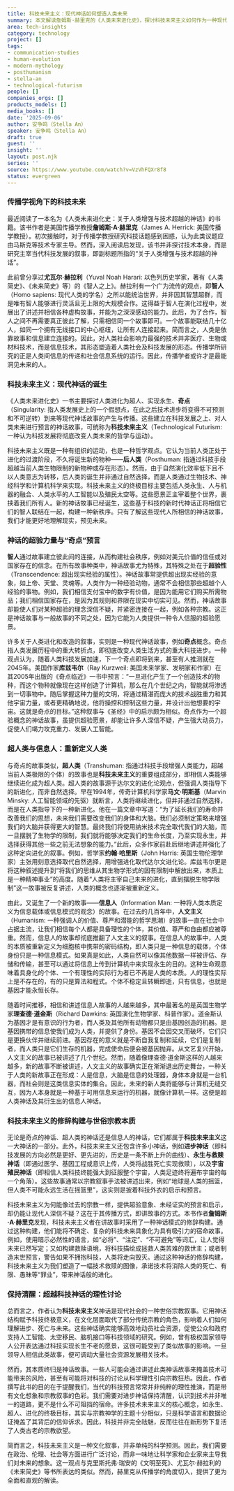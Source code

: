 ```yaml
---
title: 科技未来主义：现代神话如何塑造人类未来
summary: 本文解读詹姆斯·赫里克的《人类未来进化史》，探讨科技未来主义如何作为一种现代神话，通过叙事和传播，影响我们对进步、死亡与未来的理解，并警示其潜在风险。
area: tech-insights
category: technology
project: []
tags:
- communication-studies
- human-evolution
- modern-mythology
- posthumanism
- stella-an
- technological-futurism
people: []
companies_orgs: []
products_models: []
media_books: []
date: '2025-09-06'
author: 安争鸣（Stella An）
speaker: 安争鸣（Stella An）
draft: true
guest: ''
insight: ''
layout: post.njk
series: ''
source: https://www.youtube.com/watch?v=VzVhFQXr8f8
status: evergreen
---
```

### 传播学视角下的科技未来

最近阅读了一本名为《人类未来进化史：关于人类增强与技术超越的神话》的书籍。该书作者是美国传播学教授**詹姆斯·A·赫里克**（James A. Herrick: 美国传播学教授）。初次接触时，对于传播学教授研究科技话题感到困惑，认为此类议题应由马斯克等技术专家主导。然而，深入阅读后发现，该书并非探讨技术本身，而是研究主宰当代科技发展的叙事，即副标题所指的“关于人类增强与技术超越的神话”。

此前曾分享过**尤瓦尔·赫拉利**（Yuval Noah Harari: 以色列历史学家，著有《人类简史》、《未来简史》等）的《智人之上》。赫拉利有一个广为流传的观点，即**智人**（Homo sapiens: 现代人类的学名）之所以能统治世界，并非因其智慧超群，而是唯有智人能够进行灵活且无上限的大规模合作。这得益于智人在演化过程中，发展出了讲述并相信各种虚构故事，并能为之深深感动的能力。此后，为了合作，智人之间不再需要真正彼此了解，只需相信同一个故事即可。一个故事能联结几十亿人，如同一个拥有无线接口的中心枢纽，让所有人连接起来。简而言之，人类是依靠故事和信息建立连接的。因此，对人类社会影响力最强的技术并非医疗、生物或材料技术，而是信息技术，其形态塑造着人类社会及科技发展的形态。传播学所研究的正是人类间信息的传递和社会信息系统的运行。因此，传播学者或许才是最能洞见未来的人。

### 科技未来主义：现代神话的诞生

《人类未来进化史》一书主要探讨人类进化为超人、实现永生、**奇点**（Singularity: 指人类发展史上的一个假想点，在此之后技术进步将变得不可预测和不可逆转）到来等现代神话故事的产生与传播。这些建立在科技发展之上、对人类未来进行预言的神话故事，可统称为**科技未来主义**（Technological Futurism: 一种认为科技发展将彻底改变人类未来的哲学与运动）。

科技未来主义既是一种有组织的运动，也是一种哲学观点。它认为当前人类正处于进化的过渡阶段，不久将诞生新的物种——**后人类**（Posthuman: 指通过科技手段超越当前人类生物限制的新物种或存在形态）。然而，由于自然演化效率低下且不以人类意志为转移，后人类的诞生并非通过自然选择，而是人类通过生物技术、神经科学和计算机科学来实现。科技未来主义的终极目标主要包括人类永生、人与机器的融合、人类水平的人工智能以及殖民太空等。这些愿景正主宰着整个世界，裹挟着我们所有人。新的神话故事已经诞生，这些基于科技的新时代神话正将相信它们的智人联结在一起，构建一种新秩序。只有了解这些现代人所相信的神话故事，我们才能更好地理解现实，预见未来。

### 神话的超验力量与“奇点”预言

**智人**通过故事建立彼此间的连接，从而构建社会秩序，例如对美元价值的信任或对国家存在的信念。在所有故事种类中，神话故事尤为特殊，其特殊之处在于**超验性**（Transcendence: 超出现实经验的属性）。神话故事常提供超出现实经验的意象，如上帝、天堂、灵魂等。人类作为一种经验动物，通常不会相信那些超越个人经验的事物。例如，我们相信支付宝中的数字有价值，是因为能用它们购买所需物品；我们相信国家存在，是因为其规则和界限在现实中切实可见。然而，神话故事却能使人们对某种超验的理念深信不疑，并紧密连接在一起，例如各种宗教。这正是神话故事与一般故事的不同之处，因为它能为人类提供一种令人信服的超验愿景。

许多关于人类进化和改造的叙事，实则是一种现代神话故事，例如**奇点**概念。奇点指人类发展历程中的重大转折点，即彻底改变人类生活方式的重大科技进步。一种观点认为，随着人类科技发展加速，下一个奇点即将到来，甚至有人推测就在2045年。美国作家**库兹韦尔**（Ray Kurzweil: 美国未来学家、发明家和作家）在其2005年出版的《奇点临近》一书中预言：“一旦进化产生了一个创造技术的物种，而这个物种就像现在这样创造了计算机，那么在几个世纪之内，智能就将渗透到一切事物中。随后掌握这种力量的文明，将通过精湛而庞大的技术战胜重力和其他宇宙力量，或者更精确地说，他将操控和控制这些力量，并设计出他想要的宇宙。这就是奇点的目标。”这种叙事与《圣经》中的启示颇为相似。奇点作为一个超验概念的神话故事，虽提供超验愿景，却能让许多人深信不疑，产生强大动员力，促使人们竭力攻克重力、发展人工智能。

### 超人类与信息人：重新定义人类

与奇点的故事类似，**超人类**（Transhuman: 指通过科技手段增强人类能力，超越当前人类极限的个体）的故事也是**科技未来主义**的重要组成部分，即相信人类能够继续进化成为超人类。超人类的故事源于达尔文的进化论观点，但强调人类指导下的新进化，而非自然选择。早在1994年，传奇计算机科学家**马文·明斯基**（Marvin Minsky: 人工智能领域的先驱）就断言，人类将继续进化，但并非通过自然选择，而是在人类指导下的一种新进化。他在一篇文章中写道：“为了延长我们的寿命并改善我们的思想，未来我们需要改变我们的身体和大脑。我们必须制定策略来增强我们的大脑并获得更大的智慧。最终我们将使用纳米技术完全取代我们的大脑，而一旦摆脱了生物学的限制，我们就将能够决定我们的生命长度，乃至实现永生，并选择获得其他一些之前无法想象的能力。”此后，众多作家前赴后继地讲述并强化了这种定向进化的叙事。例如，哲学家**约翰·哈里斯**（John Harris: 英国生物伦理学家）主张用刻意选择取代自然选择，用增强进化取代达尔文进化论。库兹韦尔更是将这种叙述提升到“将我们的思维从其生物学形式的固有限制中解放出来，本质上是一种精神事业”的高度。随着“人类将主宰自己未来的进化，直到摆脱生物学限制”这一故事被反复讲述，人类的概念也逐渐被重新定义。

由此，又诞生了一个新的故事——**信息人**（Information Man: 一种将人类本质定义为信息载体或信息模式的观念）的故事。在过去的几百年中，**人文主义**（Humanism: 一种强调人的价值、尊严和潜能的哲学思潮）的故事一直在社会中占据主流，让我们相信每个人都是具备理性的个体，其价值、尊严和自由都应被尊重。然而，信息人的故事却彻底推翻了人文主义的叙事。在信息人的故事中，人类的本质被重新定义为细胞核中携带的密码结构，即人类只是一种信息的载体，个体身份只是一种信息模式。如果真是如此，人类自然可以像其他数据一样被评估、存储和传输，甚至可以通过将信息上传到计算机中来实现永生的目的。这种生命观意味着具身化的个体、一个有理性的实际行为者已不再是人类的本质。人的理性实际上是不存在的，有的只是算法和程式。个体不稳定且转瞬即逝，只有信息，也就是基因才能永恒长存。

随着时间推移，相信和讲述信息人故事的人越来越多，其中最著名的是英国生物学家**理查德·道金斯**（Richard Dawkins: 英国演化生物学家、科普作家）。道金斯认为基因才是有意识的行为者，而人类及其他所有动物都只是由基因创造的机器。是基因携带的信息使我们成为人类，并提供了身份。基因不会因交叉而破坏，它们只是更换伙伴并继续前进。基因存在的意义就是不断自我复制和延续，它们是复制者，而人类只是它们生存的机器，完成使命后便会被基因抛弃。从文艺复兴开始，人文主义的故事已被讲述了几个世纪。然而，随着像理查德·道金斯这样的人越来越多，新的故事不断被讲述，人文主义的故事确实正在渐渐退出历史舞台，一种关于人类的新故事正在形成：人是信息，大脑是信息的处理器，身体本身就是一台机器，而社会则是这类信息实体的集合。因此，未来的新人类将能够与计算机无缝交互，因为人本身就是一种基于可用信息来运行的机器，就像计算机一样。这便是超人类神话及其衍生出的信息人神话。

### 科技未来主义的修辞构建与世俗宗教本质

无论是奇点的神话、超人类的神话还是信息人的神话，它们都属于**科技未来主义**这一大神话的一部分。此外，科技未来主义还包含许多小神话，例如**进步神话**（即科技发展的方向必然是更好、更先进的，历史是一条不断上升的曲线）、**永生与救赎神话**（即通过医学、基因工程或意识上传，人类将战胜死亡实现救赎），以及**宇宙殖民神话**（即相信人类科技终能强大到征服整个宇宙，人类足迹终将遍布宇宙的每一个角落）。这些故事通常以宗教叙事手法被讲述出来，例如“地球是人类的摇篮，但人类不可能永远生活在摇篮里”，这实则是披着科技外衣的启示和预言。

科技未来主义为何能像过去的宗教一样，提供超验意象、未经证实的预言和启示，却仍能让现代人深信不疑？这在于其传播方式，即讲故事的方式。本书作者**詹姆斯·A·赫里克**发现，科技未来主义者在讲故事时采用了一种神话模式的修辞构建。通过这种构建，他们能将不确定、复杂的科技未来具象化为具有吸引力的宿命故事。例如，使用暗示必然性的语言，如“必将”、“注定”、“不可避免”等词汇，让人觉得未来已然写定；又如构建救赎语境，将科技描绘成拯救人类苦难的救世主；或者制造末世预言，警告如果不拥抱科技，人类将走向毁灭。通过这种神话的修辞构建，科技未来主义为我们塑造了一幅技术救赎的图像，承诺技术将消除人类的死亡、有限、愚昧等“罪业”，带来神话般的进化。

### 保持清醒：超越科技神话的理性讨论

总而言之，作者认为**科技未来主义**神话是现代社会的一种世俗宗教叙事。它用神话结构赋予科技终极意义，在文化层面取代了部分传统宗教的角色，影响着人们如何理解进步、死亡与未来。这些神话确实能够高效地动员社会资源，促使公众和政府支持人工智能、太空移民、脑机接口等科技领域的研究。例如，曾有极权国家领导人公开表达通过科技实现长生不老的愿景，这很可能受到了类似故事的影响。一旦领导人相信此类故事，便可调动大量社会资源发展相关技术。

然而，其本质终归是神话故事。一些人可能会通过讲述此类神话故事来掩盖技术可能带来的风险，甚至有可能将对科技的讨论从科学理性引向宗教狂热。因此，作者撰写此书的目的在于提醒我们，当代的科技预言常常并非纯粹的理性推演，而是带有文化想象和宗教叙事的色彩。我们需要对进步神话保持清醒，认识到技术并非唯一的道路，更不是什么不可阻挡的宿命。许多技术未来主义的核心概念，如永生、超人、进化的终极目标，其实与宗教神学的主题十分相似，只是科学语言和数据论证掩盖了其背后的信仰诉求。因此，科技并非完全祛魅，反而往往在新形势下复活了人类古老的宗教欲望。

简而言之，科技未来主义是一种文化叙事，并非单纯的科学预测。因此，我们需要在政治、伦理、社会等方面进行广泛讨论，而非一味地让科学家和企业家来主导我们对未来的想象。这一观点与克里斯托弗·瑞安的《文明至死》、尤瓦尔·赫拉利的《未来简史》等书所表达的类似。然而，赫里克从传播学的角度切入，提供了更为全面和直观的解读。